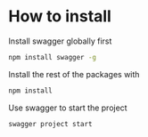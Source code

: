 # How to install
Install swagger globally first
``` bash
npm install swagger -g
```

Install the rest of the packages with
``` bash
npm install
```

Use swagger to start the project
``` bash
swagger project start
``` 
